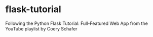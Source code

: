 # flask-tutorial
Following the Python Flask Tutorial: Full-Featured Web App from the YouTube playlist by Coery Schafer
